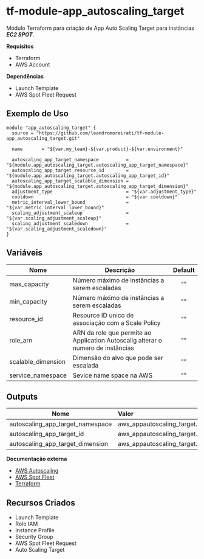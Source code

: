 # **tf-module-app_autoscaling_target**

Módulo Terraform para criação de App Auto Scaling Target para instâncias ***EC2 SPOT***.

 **Requisitos**
 - Terraform
 - AWS Account

 **Dependências**
 - Launch Template
 - AWS Spot Fleet Request

 **Exemplo de Uso**
 ------
```
module "app_autoscaling_target" {
  source = "https://github.com/leandromoreirati/tf-module-app_autoscaling_target.git"

  name       = "${var.my_team}-${var.product}-${var.environment}"

  autoscaling_app_target_namespace          = "${module.app_autoscaling_target.autoscaling_app_target_namespace}"
  autoscaling_app_target_resource_id        = "${module.app_autoscaling_target.autoscaling_app_target_id}"
  autoscaling_app_target_scalable_dimension = "${module.app_autoscaling_target.autoscaling_app_target_dimension}"
  adjustment_type                           = "${var.adjustment_type}"
  cooldown                                  = "${var.cooldown}"
  metric_interval_lower_bound               = "${var.metric_interval_lower_bound}"
  scaling_adjustment_scaleup                = "${var.scaling_adjustment_scaleup}"
  scaling_adjustment_scaledown              = "${var.scaling_adjustment_scaledown}"
}

```
 **Variáveis**
 ------
 |          Nome                              |                      Descrição                             |    Default    |
 | ------------------------------------------ |------------------------------------------------------------|:-------------:|
 |  max_capacity        | Número máximo de instâncias a serem escaladas                                    |      ""       |
 |  min_capacity        | Número máximo de instâncias a serem escaladas                                    |      ""       |
 |  resource_id         | Resource ID unico de associação com a Scale Policy                               |      ""       |
 |  role_arn            | ARN da role que permite ao Application Autoscalig alterar o numero de instâncias |      ""       |
 |  scalable_dimension  | Dimensão do alvo que pode ser escalada                                           |      ""       |
 |  service_namespace   | Sevice name space na AWS                                                         |      ""       |

 **Outputs**
 ------
 |              Nome                |                                 Valor                                 |
 | ---------------------------------|:----------------------------------------------------------------------|
 | autoscaling_app_target_namespace | aws_appautoscaling_target.autoscaling_app_target.service_namespace    |
 | autoscaling_app_target_id        | aws_appautoscaling_target.autoscaling_app_target.resource_id          |
 | autoscaling_app_target_dimension | aws_appautoscaling_target.autoscaling_app_target.scalable_dimension   |
  

 **Documentação externa**
 - [AWS Autoscaling](https://docs.aws.amazon.com/pt_br/autoscaling/ec2/userguide/what-is-amazon-ec2-auto-scaling.html)
 - [AWS Spot Fleet](https://docs.aws.amazon.com/pt_br/AWSEC2/latest/UserGuide/spot-fleet.html#spot-instance-weighting)
 - [Terraform](https://www.terraform.io/docs/providers/aws/r/appautoscaling_target.html)

 **Recursos Criados**
 ------
 - Launch Template
 - Role IAM
 - Instance Profile
 - Security Group
 - AWS Spot Fleet Request
 - Auto Scaling Target
